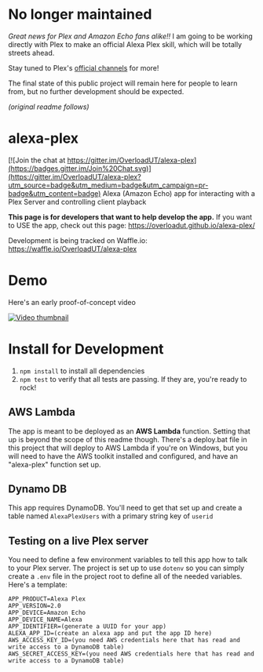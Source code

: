 # No longer maintained
*Great news for Plex and Amazon Echo fans alike!!* I am going to be working directly with Plex to make an official Alexa Plex skill, which will be totally streets ahead.

Stay tuned to Plex's [official channels](https://blog.plex.tv/) for more!

The final state of this public project will remain here for people to learn from, but no further development should be expected.

*(original readme follows)*

# alexa-plex

[![Join the chat at https://gitter.im/OverloadUT/alexa-plex](https://badges.gitter.im/Join%20Chat.svg)](https://gitter.im/OverloadUT/alexa-plex?utm_source=badge&utm_medium=badge&utm_campaign=pr-badge&utm_content=badge)
Alexa (Amazon Echo) app for interacting with a Plex Server and controlling client playback

**This page is for developers that want to help develop the app.** If you want to USE the app, check out this page: https://overloadut.github.io/alexa-plex/

Development is being tracked on Waffle.io: https://waffle.io/OverloadUT/alexa-plex

# Demo
Here's an early proof-of-concept video

[![Video thumbnail](https://raw.githubusercontent.com/OverloadUT/alexa-plex/master/docs/video_thumbnail.jpg)](https://www.youtube.com/watch?v=-jZuSN0YkRM)

# Install for Development

1. ```npm install``` to install all dependencies
2. ```npm test``` to verify that all tests are passing. If they are, you're ready to rock!

## AWS Lambda
The app is meant to be deployed as an **AWS Lambda** function. Setting that up is beyond the scope of this readme though. There's a deploy.bat file in this project that will deploy to AWS Lambda if you're on Windows, but you will need to have the AWS toolkit installed and configured, and have an "alexa-plex" function set up.

## Dynamo DB
This app requires DynamoDB. You'll need to get that set up and create a table named `AlexaPlexUsers` with a primary string key of `userid`

## Testing on a live Plex server
You need to define a few environment variables to tell this app how to talk to your Plex server. The project is set up to use ```dotenv``` so you can simply create a ```.env``` file in the project root to define all of the needed variables. Here's a template:

```
APP_PRODUCT=Alexa Plex
APP_VERSION=2.0
APP_DEVICE=Amazon Echo
APP_DEVICE_NAME=Alexa
APP_IDENTIFIER=(generate a UUID for your app)
ALEXA_APP_ID=(create an alexa app and put the app ID here)
AWS_ACCESS_KEY_ID=(you need AWS credentials here that has read and write access to a DynamoDB table)
AWS_SECRET_ACCESS_KEY=(you need AWS credentials here that has read and write access to a DynamoDB table)
```
